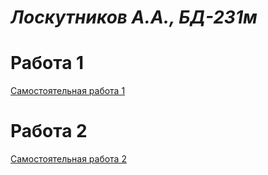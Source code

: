 # _Лоскутников А.А., БД-231м_

# Работа 1
[Самостоятельная работа 1](Самостоятельная%20работа%201.ipynb)
# Работа 2
[Самостоятельная работа 2](Самостоятельная%20работа%202.ipynb)
